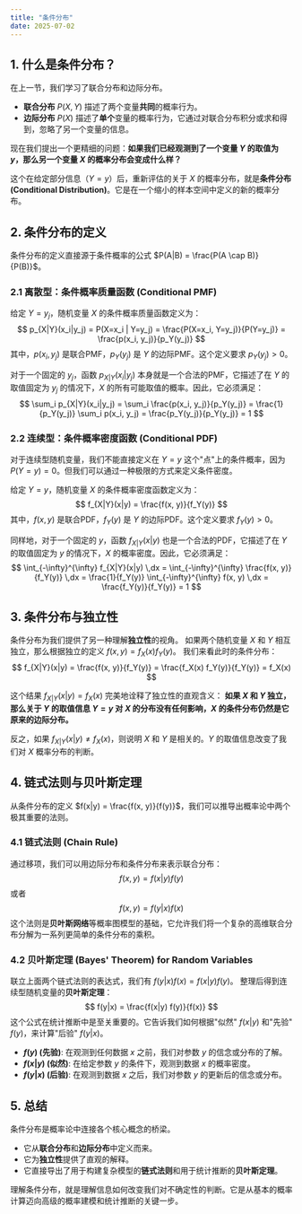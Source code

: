 ```yaml
---
title: "条件分布"
date: 2025-07-02
---
```


## 1. 什么是条件分布？

在上一节，我们学习了联合分布和边际分布。

* **联合分布** $P(X, Y)$ 描述了两个变量**共同**的概率行为。
* **边际分布** $P(X)$ 描述了**单个**变量的概率行为，它通过对联合分布积分或求和得到，忽略了另一个变量的信息。

现在我们提出一个更精细的问题：**如果我们已经观测到了一个变量 $Y$ 的取值为 $y$，那么另一个变量 $X$ 的概率分布会变成什么样？**

这个在给定部分信息（$Y=y$）后，重新评估的关于 $X$ 的概率分布，就是**条件分布 (Conditional Distribution)**。它是在一个缩小的样本空间中定义的新的概率分布。

## 2. 条件分布的定义

条件分布的定义直接源于条件概率的公式 $P(A|B) = \frac{P(A \cap B)}{P(B)}$。

### 2.1 离散型：条件概率质量函数 (Conditional PMF)

给定 $Y=y_j$，随机变量 $X$ 的条件概率质量函数定义为：
$$ p_{X|Y}(x_i|y_j) = P(X=x_i | Y=y_j) = \frac{P(X=x_i, Y=y_j)}{P(Y=y_j)} = \frac{p(x_i, y_j)}{p_Y(y_j)} $$
其中，$p(x_i, y_j)$ 是联合PMF，$p_Y(y_j)$ 是 $Y$ 的边际PMF。这个定义要求 $p_Y(y_j) > 0$。

对于一个固定的 $y_j$，函数 $p_{X|Y}(x_i|y_j)$ 本身就是一个合法的PMF，它描述了在 $Y$ 的取值固定为 $y_j$ 的情况下，$X$ 的所有可能取值的概率。因此，它必须满足：
$$ \sum_i p_{X|Y}(x_i|y_j) = \sum_i \frac{p(x_i, y_j)}{p_Y(y_j)} = \frac{1}{p_Y(y_j)} \sum_i p(x_i, y_j) = \frac{p_Y(y_j)}{p_Y(y_j)} = 1 $$

### 2.2 连续型：条件概率密度函数 (Conditional PDF)

对于连续型随机变量，我们不能直接定义在 $Y=y$ 这个"点"上的条件概率，因为 $P(Y=y)=0$。但我们可以通过一种极限的方式来定义条件密度。

给定 $Y=y$，随机变量 $X$ 的条件概率密度函数定义为：
$$ f_{X|Y}(x|y) = \frac{f(x, y)}{f_Y(y)} $$
其中，$f(x,y)$ 是联合PDF，$f_Y(y)$ 是 $Y$ 的边际PDF。这个定义要求 $f_Y(y)>0$。

同样地，对于一个固定的 $y$，函数 $f_{X|Y}(x|y)$ 也是一个合法的PDF，它描述了在 $Y$ 的取值固定为 $y$ 的情况下，$X$ 的概率密度。因此，它必须满足：
$$ \int_{-\infty}^{\infty} f_{X|Y}(x|y) \,dx = \int_{-\infty}^{\infty} \frac{f(x, y)}{f_Y(y)} \,dx = \frac{1}{f_Y(y)} \int_{-\infty}^{\infty} f(x, y) \,dx = \frac{f_Y(y)}{f_Y(y)} = 1 $$

## 3. 条件分布与独立性

条件分布为我们提供了另一种理解**独立性**的视角。
如果两个随机变量 $X$ 和 $Y$ 相互独立，那么根据独立的定义 $f(x,y) = f_X(x) f_Y(y)$。
我们来看此时的条件分布：
$$ f_{X|Y}(x|y) = \frac{f(x, y)}{f_Y(y)} = \frac{f_X(x) f_Y(y)}{f_Y(y)} = f_X(x) $$

这个结果 $f_{X|Y}(x|y) = f_X(x)$ 完美地诠释了独立性的直观含义：
**如果 $X$ 和 $Y$ 独立，那么关于 $Y$ 的取值信息 $Y=y$ 对 $X$ 的分布没有任何影响，$X$ 的条件分布仍然是它原来的边际分布。**

反之，如果 $f_{X|Y}(x|y) \neq f_X(x)$，则说明 $X$ 和 $Y$ 是相关的。$Y$ 的取值信息改变了我们对 $X$ 概率分布的判断。

## 4. 链式法则与贝叶斯定理

从条件分布的定义 $f(x|y) = \frac{f(x, y)}{f(y)}$，我们可以推导出概率论中两个极其重要的法则。

### 4.1 链式法则 (Chain Rule)

通过移项，我们可以用边际分布和条件分布来表示联合分布：
$$ f(x, y) = f(x|y) f(y) $$
或者
$$ f(x, y) = f(y|x) f(x) $$
这个法则是**贝叶斯网络**等概率图模型的基础，它允许我们将一个复杂的高维联合分布分解为一系列更简单的条件分布的乘积。

### 4.2 贝叶斯定理 (Bayes' Theorem) for Random Variables

联立上面两个链式法则的表达式，我们有 $f(y|x) f(x) = f(x|y) f(y)$。
整理后得到连续型随机变量的**贝叶斯定理**：
$$ f(y|x) = \frac{f(x|y) f(y)}{f(x)} $$
这个公式在统计推断中是至关重要的。它告诉我们如何根据"似然" $f(x|y)$ 和"先验" $f(y)$，来计算"后验" $f(y|x)$。

* **$f(y)$ (先验)**: 在观测到任何数据 $x$ 之前，我们对参数 $y$ 的信念或分布的了解。
* **$f(x|y)$ (似然)**: 在给定参数 $y$ 的条件下，观测到数据 $x$ 的概率密度。
* **$f(y|x)$ (后验)**: 在观测到数据 $x$ 之后，我们对参数 $y$ 的更新后的信念或分布。

## 5. 总结

条件分布是概率论中连接各个核心概念的桥梁。

* 它从**联合分布**和**边际分布**中定义而来。
* 它为**独立性**提供了直观的解释。
* 它直接导出了用于构建复杂模型的**链式法则**和用于统计推断的**贝叶斯定理**。

理解条件分布，就是理解信息如何改变我们对不确定性的判断。它是从基本的概率计算迈向高级的概率建模和统计推断的关键一步。
